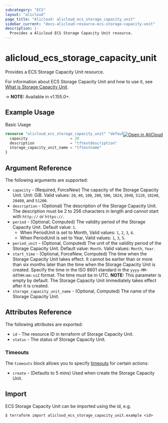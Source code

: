 ```yaml
---
subcategory: "ECS"
layout: "alicloud"
page_title: "Alicloud: alicloud_ecs_storage_capacity_unit"
sidebar_current: "docs-alicloud-resource-ecs-storage-capacity-unit"
description: |-
  Provides a Alicloud ECS Storage Capacity Unit resource.
---
```


# alicloud\_ecs\_storage\_capacity\_unit

Provides a ECS Storage Capacity Unit resource.

For information about ECS Storage Capacity Unit and how to use it, see [What is Storage Capacity Unit](https://www.alibabacloud.com/help/en/doc-detail/161157.html).

-> **NOTE:** Available in v1.155.0+.

## Example Usage
<div class="oics-button" style="float: right;margin: 0 0 -40px 0;">
  <a href="https://api.aliyun.com/api-tools/terraform?resource=alicloud_ecs_storage_capacity_unit&exampleId=e8005869-d687-d6d9-709f-72d43e40f3e2cd384489&activeTab=example&spm=docs.r.ecs_storage_capacity_unit.0.e8005869d6" target="_blank">
    <img alt="Open in AliCloud" src="https://img.alicdn.com/imgextra/i1/O1CN01hjjqXv1uYUlY56FyX_!!6000000006049-55-tps-254-36.svg" style="max-height: 44px; margin: 32px auto; max-width: 100%;">
  </a>
</div>

Basic Usage

```terraform
resource "alicloud_ecs_storage_capacity_unit" "default" {
  capacity                   = 20
  description                = "tftestdescription"
  storage_capacity_unit_name = "tftestname"
}
```

## Argument Reference

The following arguments are supported:

* `capacity` - (Required, ForceNew) The capacity of the Storage Capacity Unit. Unit: GiB. Valid values: `20`, `40`, `100`, `200`, `500`, `1024`, `2048`, `5120`, `10240`, `20480`, and `51200`.
* `description` - (Optional) The description of the Storage Capacity Unit. The description must be 2 to 256 characters in length and cannot start with `http://` or `https://`.
* `period` - (Optional, Computed) The validity period of the Storage Capacity Unit. Default value: `1`.
  * When PeriodUnit is set to Month, Valid values: `1`, `2`, `3`, `6`.
  * When PeriodUnit is set to Year, Valid values: `1`, `3`, `5`.
* `period_unit` - (Optional, Computed) The unit of the validity period of the Storage Capacity Unit. Default value: `Month`. Valid values: `Month`, `Year`.
* `start_time` - (Optional, ForceNew, Computed) The time when the Storage Capacity Unit takes effect. It cannot be earlier than or more than six months later than the time when the Storage Capacity Unit is created. Specify the time in the ISO 8601 standard in the `yyyy-MM-ddTHH:mm:ssZ` format. The time must be in UTC. **NOTE:** This parameter is empty by default. The Storage Capacity Unit immediately takes effect after it is created.
* `storage_capacity_unit_name` - (Optional, Computed) The name of the Storage Capacity Unit.

## Attributes Reference

The following attributes are exported:

* `id` - The resource ID in terraform of Storage Capacity Unit.
* `status` - The status of Storage Capacity Unit.

### Timeouts

The `timeouts` block allows you to specify [timeouts](https://www.terraform.io/docs/configuration-0-11/resources.html#timeouts) for certain actions:

* `create` - (Defaults to 5 mins) Used when create the Storage Capacity Unit.

## Import

ECS Storage Capacity Unit can be imported using the id, e.g.

```shell
$ terraform import alicloud_ecs_storage_capacity_unit.example <id>
```